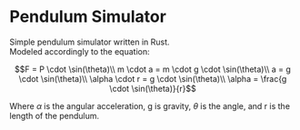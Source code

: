 # Pendulum Simulator

Simple pendulum simulator written in Rust.<br>
Modeled accordingly to the equation:

```math
F = P \cdot \sin(\theta)\\
m \cdot a = m \cdot g \cdot \sin(\theta)\\
a = g \cdot \sin(\theta)\\
\alpha \cdot r = g \cdot \sin(\theta)\\
\alpha = \frac{g \cdot \sin(\theta)}{r}
```

Where $\alpha$ is the angular acceleration, g is gravity, $\theta$ is the angle, and r is the length of the pendulum.